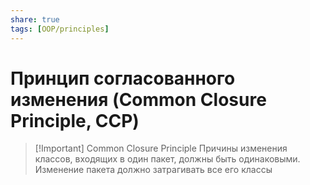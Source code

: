 ```yaml
---
share: true
tags: [OOP/principles]
---
```

# Принцип согласованного изменения (Common Closure Principle, CCP)
> [!Important] Common Closure Principle
> Причины изменения классов, входящих в один пакет, должны быть одинаковыми. Изменение пакета должно затрагивать все его классы

